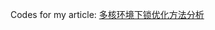 Codes for my article:
  [多核环境下锁优化方法分析](http://yalung929.blog.163.com/blog/static/2038982252013216111139867/)
